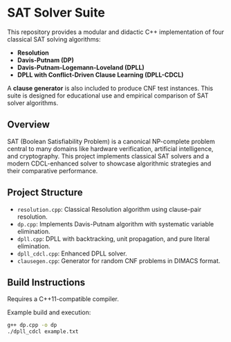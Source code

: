 # SAT Solver Suite

This repository provides a modular and didactic C++ implementation of four classical SAT solving algorithms:

- **Resolution**
- **Davis-Putnam (DP)**
- **Davis-Putnam-Logemann-Loveland (DPLL)**
- **DPLL with Conflict-Driven Clause Learning (DPLL-CDCL)**

A **clause generator** is also included to produce CNF test instances. This suite is designed for educational use and empirical comparison of SAT solver algorithms.

## Overview

SAT (Boolean Satisfiability Problem) is a canonical NP-complete problem central to many domains like hardware verification, artificial intelligence, and cryptography. This project implements classical SAT solvers and a modern CDCL-enhanced solver to showcase algorithmic strategies and their comparative performance.

## Project Structure

- `resolution.cpp`: Classical Resolution algorithm using clause-pair resolution.
- `dp.cpp`: Implements Davis-Putnam algorithm with systematic variable elimination.
- `dpll.cpp`: DPLL with backtracking, unit propagation, and pure literal elimination.
- `dpll_cdcl.cpp`: Enhanced DPLL solver.
- `clausegen.cpp`: Generator for random CNF problems in DIMACS format.

## Build Instructions

Requires a C++11-compatible compiler.

Example build and execution:
```bash
g++ dp.cpp -o dp
./dpll_cdcl example.txt
